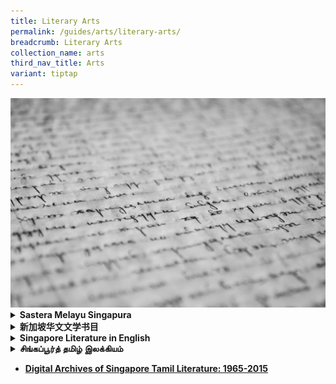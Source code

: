 ```yaml
---
title: Literary Arts
permalink: /guides/arts/literary-arts/
breadcrumb: Literary Arts
collection_name: arts
third_nav_title: Arts
variant: tiptap
---
```

<div class="isomer-image-wrapper">
<img style="width:800px;" height="auto" width="100%" alt="literary arts banner" src="/images/category/literary-arts.jpg">
</div>
<div data-type="detailGroup" class="isomer-accordion isomer-accordion-white">
<details class="isomer-details">
<summary><strong>Sastera Melayu Singapura</strong>
</summary>
<div data-type="detailsContent" class="isomer-details-content">
<table style="minWidth: 50px">
<colgroup>
<col>
<col>
</colgroup>
<tbody>
<tr>
<td rowspan="1" colspan="1">
<p><strong><a href="/guides/arts/lit-arts//biblio-sg-malay/novel" rel="noopener noreferrer nofollow" target="_blank">Novel</a></strong>
</p>
</td>
<td rowspan="1" colspan="1">
<p><strong><a href="/guides/arts/lit-arts/biblio-sg-malay/esei" rel="noopener noreferrer nofollow" target="_blank">Esei</a></strong>
</p>
</td>
</tr>
<tr>
<td rowspan="1" colspan="1">
<p><strong><a href="/guides/arts/lit-arts/biblio-sg-malay/puisi" rel="noopener noreferrer nofollow" target="_blank">Puisi</a></strong>
</p>
</td>
<td rowspan="1" colspan="1">
<p><strong><a href="/guides/arts/lit-arts/biblio-sg-malay/cerpen" rel="noopener noreferrer nofollow" target="_blank">Cerpen</a></strong>
</p>
</td>
</tr>
<tr>
<td rowspan="1" colspan="1">
<p><strong><a href="/guides/arts/lit-arts/biblio-sg-malay/drama" rel="noopener noreferrer nofollow" target="_blank">Drama</a></strong>
</p>
</td>
<td rowspan="1" colspan="1">
<p></p>
</td>
</tr>
</tbody>
</table>
</div>
</details>
<details class="isomer-details">
<summary><strong>新加坡华文文学书目</strong>
</summary>
<div data-type="detailsContent" class="isomer-details-content">
<table style="minWidth: 50px">
<colgroup>
<col>
<col>
</colgroup>
<tbody>
<tr>
<td rowspan="1" colspan="1">
<p><strong><a href="/guides/arts/lit-arts/biblio-sg-chinese/poetry" rel="noopener noreferrer nofollow" target="_blank">诗歌</a></strong>
</p>
</td>
<td rowspan="1" colspan="1">
<p><strong><a href="/guides/arts/lit-arts/biblio-sg-chinese/criticism" rel="noopener noreferrer nofollow" target="_blank">文学评论与研究</a></strong>
</p>
</td>
</tr>
<tr>
<td rowspan="1" colspan="1">
<p><strong><a href="/guides/arts/lit-arts/biblio-sg-chinese/prose" rel="noopener noreferrer nofollow" target="_blank">散文与杂文</a></strong>
</p>
</td>
<td rowspan="1" colspan="1">
<p><strong><a href="/guides/arts/lit-arts/biblio-sg-chinese/drama" rel="noopener noreferrer nofollow" target="_blank">戏剧与相声</a></strong>
</p>
</td>
</tr>
<tr>
<td rowspan="1" colspan="1">
<p><strong><a href="/guides/arts//lit-arts/biblio-sg-chinese/novels" rel="noopener noreferrer nofollow" target="_blank">小说</a></strong>
</p>
</td>
<td rowspan="1" colspan="1">
<p></p>
</td>
</tr>
</tbody>
</table>
</div>
</details>
<details class="isomer-details">
<summary><strong>Singapore Literature in English</strong>
</summary>
<div data-type="detailsContent" class="isomer-details-content">
<table style="minWidth: 50px">
<colgroup>
<col>
<col>
</colgroup>
<tbody>
<tr>
<td rowspan="1" colspan="1">
<p><strong><a href="/guides/arts/lit-arts/biblio-sg-english/misc" rel="noopener noreferrer nofollow" target="_blank">Miscellaneous</a></strong>
</p>
</td>
<td rowspan="1" colspan="1">
<p><strong><a href="/guides/arts/lit-arts/biblio-sg-english/ejournals" rel="noopener noreferrer nofollow" target="_blank">Electronic Journals</a></strong>
</p>
</td>
</tr>
<tr>
<td rowspan="1" colspan="1">
<p><strong><a href="/guides/arts/lit-arts/biblio-sg-english/novels" rel="noopener noreferrer nofollow" target="_blank">Novels</a></strong>
</p>
</td>
<td rowspan="1" colspan="1">
<p><strong><a href="/guides/arts/lit-arts/biblio-sg-english/periodical" rel="noopener noreferrer nofollow" target="_blank">Periodicals, Electronic Journals and Misc.</a></strong>
</p>
</td>
</tr>
<tr>
<td rowspan="1" colspan="1">
<p><strong><a href="/guides/arts/lit-arts/biblio-sg-english/poetry" rel="noopener noreferrer nofollow" target="_blank">Poetry</a></strong>
</p>
</td>
<td rowspan="1" colspan="1">
<p><strong><a href="/guides/arts/lit-arts/biblio-sg-english/stories" rel="noopener noreferrer nofollow" target="_blank">Short Stories</a></strong>
</p>
</td>
</tr>
<tr>
<td rowspan="1" colspan="1">
<p><strong><a href="/guides/arts/lit-arts/biblio-sg-english/drama" rel="noopener noreferrer nofollow" target="_blank">Drama</a></strong>
</p>
</td>
<td rowspan="1" colspan="1">
<p><strong><a href="/guides/arts/lit-arts/biblio-sg-english/anthology" rel="noopener noreferrer nofollow" target="_blank">Anthologies</a></strong>
</p>
</td>
</tr>
</tbody>
</table>
</div>
</details>
<details class="isomer-details">
<summary><strong>சிங்கப்பூர்த் தமிழ் இலக்கியம்</strong>
</summary>
<div data-type="detailsContent" class="isomer-details-content">
<table style="minWidth: 50px">
<colgroup>
<col>
<col>
</colgroup>
<tbody>
<tr>
<td rowspan="1" colspan="1">
<p><strong><a href="/guides/arts/lit-arts/biblio-sg-tamil/novel" rel="noopener noreferrer nofollow" target="_blank">புதினம்</a></strong>
</p>
</td>
<td rowspan="1" colspan="1">
<p><strong><a href="/guides/arts/lit-arts/biblio-sg-tamil/plays" rel="noopener noreferrer nofollow" target="_blank">நாடகங்கள்</a></strong>
</p>
</td>
</tr>
<tr>
<td rowspan="1" colspan="1">
<p><strong><a href="/guides/arts/lit-arts/biblio-sg-tamil/stories" rel="noopener noreferrer nofollow" target="_blank">சிறுகதைகள்</a></strong>
</p>
</td>
<td rowspan="1" colspan="1">
<p><strong><a href="/guides/arts/lit-arts/biblio-sg-tamil/poems" rel="noopener noreferrer nofollow" target="_blank">கவிதைகள்</a></strong>
</p>
</td>
</tr>
<tr>
<td rowspan="1" colspan="1">
<p><strong><a href="/guides/arts/lit-arts/biblio-sg-tamil/research" rel="noopener noreferrer nofollow" target="_blank">கட்டுரைகள், ஆய்வுக் கட்டுரைகள்</a></strong>
</p>
</td>
<td rowspan="1" colspan="1">
<p></p>
</td>
</tr>
</tbody>
</table>
</div>
</details>
</div>
<p></p>
<ul data-tight="true" class="tight">
<li>
<p><strong><a href="/guides/arts/lit-arts/digital-archives-singapore-tamil-literature/" rel="noopener nofollow" target="_blank">Digital Archives of Singapore Tamil Literature: 1965-2015</a></strong>
</p>
</li>
</ul>
<p></p>